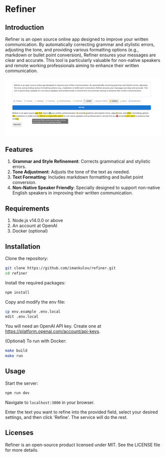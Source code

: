 # Refiner

## Introduction

Refiner is an open source online app designed to improve your written communication. By automatically correcting grammar and stylistic errors, adjusting the tone, and providing various formatting options (e.g., markdown or bullet point conversion), Refiner ensures your messages are clear and accurate. This tool is particularly valuable for non-native speakers and remote working professionals aiming to enhance their written communication.

![Refiner](./refiner.png)

## Features

1. **Grammar and Style Refinement**: Corrects grammatical and stylistic errors.
2. **Tone Adjustment**: Adjusts the tone of the text as needed.
3. **Text Formatting**: Includes markdown formatting and bullet point conversion.
4. **Non-Native Speaker Friendly**: Specially designed to support non-native English speakers in improving their written communication.

## Requirements

1. Node.js v14.0.0 or above
2. An account at OpenAI
3. Docker (optional)

## Installation

Clone the repository:

```bash
git clone https://github.com/imankulov/refiner.git
cd refiner
```

Install the required packages:

```bash
npm install
```

Copy and modify the env file:

```bash
cp env.example .env.local
edit .env.local
```

You will need an OpenAI API key. Create one at https://platform.openai.com/account/api-keys.

(Optional) To run with Docker:

```bash
make build
make run
```

## Usage

Start the server:

```bash
npm run dev
```

Navigate to `localhost:3000` in your browser.

Enter the text you want to refine into the provided field, select your desired settings, and then click 'Refine'. The service will do the rest.

## Licenses

Refiner is an open-source product licensed under MIT. See the LICENSE file for more details.

